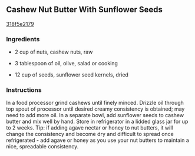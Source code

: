 ## Cashew Nut Butter With Sunflower Seeds

[318f5e2179](http://www.food.com/recipe/cashew-nut-butter-with-sunflower-seeds-414976)

### Ingredients

 - 2 cup of nuts, cashew nuts, raw

 - 3 tablespoon of oil, olive, salad or cooking

 - 12 cup of seeds, sunflower seed kernels, dried

### Instructions

In a food processor grind cashews until finely minced. Drizzle oil through top spout of processor until desired creamy consistency is obtained; may need to add more oil. In a separate bowl, add sunflower seeds to cashew butter and mix well by hand. Store in refrigerator in a lidded glass jar for up to 2 weeks. Tip: if adding agave nectar or honey to nut butters, it will change the consistency and become dry and difficult to spread once refrigerated - add agave or honey as you use your nut butters to maintain a nice, spreadable consistency.